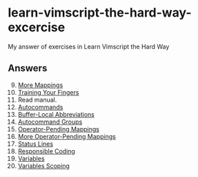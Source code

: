 # learn-vimscript-the-hard-way-excercise

My answer of exercises in Learn Vimscript the Hard Way

## Answers

9.  [More Mappings](answers/e09.md)
10. [Training Your Fingers](answers/e10.md)
11. Read manual.
12. [Autocommands](answers/e12.md)
13. [Buffer-Local Abbreviations](answers/e13.md)
14. [Autocommand Groups](answers/e14.md)
15. [Operator-Pending Mappings](answers/e15.md)
16. [More Operator-Pending Mappings](answers/e16.md)
17. [Status Lines](answers/e17.md)
18. [Responsible Coding](answers/e18.md)
19. [Variables](answers/e19.md)
19. [Variables Scoping](answers/e20.md)
